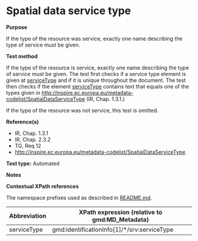 
# Spatial data service type

**Purpose**	

If the type of the resource was service, exactly one name describing the type of service must be given.

**Test method**	

If the type of the resource is service, exactly one name describing the type of service must be given. 
The test first checks if a service type element is given at [serviceType](#serviceType) and if it is 
unique throughout the document. The test then checks if the element [serviceType](#serviceType) contains text that equals one of 
the types given in http://inspire.ec.europa.eu/metadata-codelist/SpatialDataServiceType (IR, Chap. 1.3.1.)

If the type of the resource was not service, this test is omitted.

**Reference(s)**	
 
* IR, Chap. 1.3.1
* IR, Chap. 2.3.2
* TG, Req 12
* http://inspire.ec.europa.eu/metadata-codelist/SpatialDataServiceType

**Test type:** Automated

**Notes**

**Contextual XPath references**

The namespace prefixes used as described in [README.md](./README.md#namespaces).

Abbreviation                                   |  XPath expression (relative to gmd:MD_Metadata)
-----------------------------------------------| -------------------------------------------------------------------------
serviceType <a name="serviceType"></a>   | gmd:identificationInfo[1]/*/srv:serviceType


